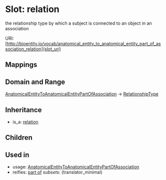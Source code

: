 # Slot: relation


the relationship type by which a subject is connected to an object in an association

URI: [http://bioentity.io/vocab/anatomical_entity_to_anatomical_entity_part_of_association_relation](slot_uri)
## Mappings

## Domain and Range

[AnatomicalEntityToAnatomicalEntityPartOfAssociation](AnatomicalEntityToAnatomicalEntityPartOfAssociation.md) -> [RelationshipType](RelationshipType.md)
## Inheritance

 *  is_a: [relation](relation.md)
## Children

## Used in

 *  usage: [AnatomicalEntityToAnatomicalEntityPartOfAssociation](AnatomicalEntityToAnatomicalEntityPartOfAssociation.md)
 *  reifies: [part of](part_of.md) *subsets*: (translator_minimal)
